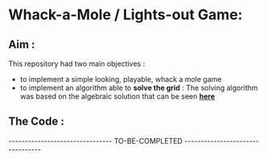# Whack-a-Mole / Lights-out Game:

## Aim :
This repository had two main objectives :
* to implement a simple looking, playable, whack a mole game
* to implement an algorithm able to **solve the grid** : The solving algorithm was based on the algebraic solution that can be seen [**here**](https://www.math.ksu.edu/math551/math551a.f06/lights_out.pdf)

## The Code :

-------------------------------- TO-BE-COMPLETED ---------------------------------
